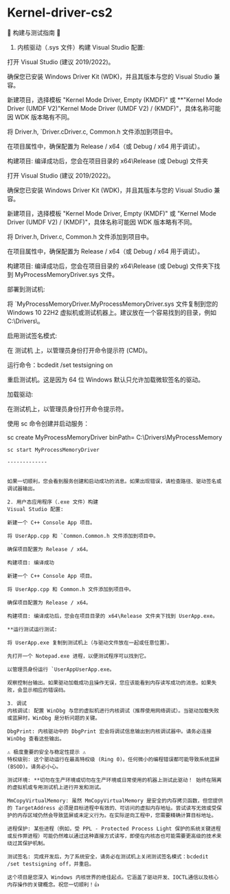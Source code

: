 # Kernel-driver-cs2

📝 构建与测试指南 📝
1. 内核驱动（.sys 文件）构建
Visual Studio 配置:

打开 Visual Studio (建议 2019/2022)。

确保您已安装 Windows Driver Kit (WDK)，并且其版本与您的 Visual Studio 兼容。

新建项目，选择模板 "Kernel Mode Driver, Empty (KMDF)" 或 **"Kernel Mode Driver (UMDF V2)"Kernel Mode Driver (UMDF V2) / (KMDF)"，具体名称可能因 WDK 版本略有不同。

将 Driver.h, `Driver.cDriver.c, Common.h 文件添加到项目中。

在项目属性中，确保配置为 Release / x64（或 Debug / x64 用于调试）。

构建项目: 编译成功后，您会在项目目录的 x64\Release (或 Debug) 文件夹

打开 Visual Studio (建议 2019/2022)。

确保您已安装 Windows Driver Kit (WDK)，并且其版本与您的 Visual Studio 兼容。

新建项目，选择模板 "Kernel Mode Driver, Empty (KMDF)" 或 "Kernel Mode Driver (UMDF V2) / (KMDF)"，具体名称可能因 WDK 版本略有不同。

将 Driver.h, Driver.c, Common.h 文件添加到项目中。

在项目属性中，确保配置为 Release / x64（或 Debug / x64 用于调试）。

构建项目: 编译成功后，您会在项目目录的 x64\Release (或 Debug) 文件夹下找到 MyProcessMemoryDriver.sys 文件。

部署到测试机:

将 `MyProcessMemoryDriver.MyProcessMemoryDriver.sys 文件复制到您的 Windows 10 22H2 虚拟机或测试机器上。建议放在一个容易找到的目录，例如 C:\Drivers\。

启用测试签名模式:

在 测试机 上，以管理员身份打开命令提示符 (CMD)。

运行命令：bcdedit /set testsigning on

重启测试机。这是因为 64 位 Windows 默认只允许加载微软签名的驱动。

加载驱动:

在测试机上，以管理员身份打开命令提示符。

使用 sc 命令创建并启动服务：

sc create MyProcessMemoryDriver binPath= C:\Drivers\MyProcessMemory
```Driver.sys type= kernel
sc start MyProcessMemoryDriver

-------------


如果一切顺利，您会看到服务创建和启动成功的消息。如果出现错误，请检查路径、驱动签名或调试器输出。

2. 用户态应用程序（.exe 文件）构建
Visual Studio 配置:

新建一个 C++ Console App 项目。

将 UserApp.cpp 和 `Common.Common.h 文件添加到项目中。

确保项目配置为 Release / x64。

构建项目: 编译成功

新建一个 C++ Console App 项目。

将 UserApp.cpp 和 Common.h 文件添加到项目中。

确保项目配置为 Release / x64。

构建项目: 编译成功后，您会在项目目录的 x64\Release 文件夹下找到 UserApp.exe。

**运行测试运行测试:

将 UserApp.exe 复制到测试机上（与驱动文件放在一起或任意位置）。

先打开一个 Notepad.exe 进程，以便测试程序可以找到它。

以管理员身份运行 `UserAppUserApp.exe。

观察控制台输出。如果驱动加载成功且操作无误，您应该能看到内存读写成功的消息。如果失败，会显示相应的错误码。

3. 调试
内核调试: 配置 WinDbg 与您的虚拟机进行内核调试（推荐使用网络调试）。当驱动加载失败或蓝屏时，WinDbg 是分析问题的关键。

DbgPrint: 内核驱动中的 DbgPrint 宏会将调试信息输出到内核调试器中。请务必连接 WinDbg 查看这些输出。

⚠️ 极度重要的安全与稳定性提示 ⚠️
特权级别: 这个驱动运行在最高特权级 (Ring 0)。任何微小的编程错误都可能导致系统蓝屏 (BSOD)。请务必小心。

测试环境: **切勿在生产环境或切勿在生产环境或日常使用的机器上测试此驱动！ 始终在隔离的虚拟机或专用测试机上进行开发和测试。

MmCopyVirtualMemory: 虽然 MmCopyVirtualMemory 是安全的内存拷贝函数，但您提供的 TargetAddress 必须是目标进程中有效的、可访问的虚拟内存地址。尝试读写无效或受保护的内存区域仍然会导致蓝屏或未定义行为。在实际逆向工程中，您需要精确计算目标地址。

进程保护: 某些进程（例如，受 PPL - Protected Process Light 保护的系统关键进程或反作弊进程）可能仍然难以通过这种直接方式读写，即使在内核态也可能需要更高级的技术来绕过其保护机制。

测试签名: 完成开发后，为了系统安全，请务必在测试机上关闭测试签名模式：bcdedit /set testsigning off，并重启。

这个项目是您深入 Windows 内核世界的绝佳起点。它涵盖了驱动开发、IOCTL通信以及核心内存操作的关键概念。祝您一切顺利！👍
